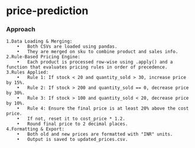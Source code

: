 # price-prediction
### Approach
	1.Data Loading & Merging:
	    •	Both CSVs are loaded using pandas.
	    •	They are merged on sku to combine product and sales info.
	2.Rule-Based Pricing Engine:
	    •	Each product is processed row-wise using .apply() and a function that evaluates pricing rules in order of precedence.
	3.Rules Applied:
	    •	Rule 1: If stock < 20 and quantity_sold > 30, increase price by 15%.
	    •	Rule 2: If stock > 200 and quantity_sold == 0, decrease price by 30%.
	    •	Rule 3: If stock > 100 and quantity_sold < 20, decrease price by 10%.
	    •	Rule 4: Ensure the final price is at least 20% above the cost price.
	    •	If not, reset it to cost_price * 1.2.
	    •	Round final price to 2 decimal places.
	4.Formatting & Export:
	    •	Both old and new prices are formatted with "INR" units.
	    •	Output is saved to updated_prices.csv.
